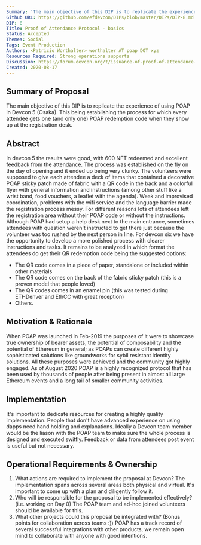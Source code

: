 ```yaml
---
Summary: 'The main objective of this DIP is to replicate the experience of using POAP in Devcon 5 (Osaka). This being establishing the process for which every attendee gets one (and only one) POAP redemption code when they show up at the registration desk.'
Github URL: https://github.com/efdevcon/DIPs/blob/master/DIPs/DIP-8.md
DIP: 8
Title: Proof of Attendance Protocol - basics
Status: Accepted
Themes: Social
Tags: Event Production
Authors: <Patricio Worthalter> worthalter AT poap DOT xyz
Resources Required: Strong operations supports
Discussion: https://forum.devcon.org/t/issuance-of-proof-of-attendance-nfts-with-poap/76/5
Created: 2020-08-17
---
```


## Summary of Proposal

The main objective of this DIP is to replicate the experience of using POAP in Devcon 5 (Osaka). This being establishing the process for which every attendee gets one (and only one) POAP redemption code when they show up at the registration desk.

## Abstract

In devcon 5 the results were good, with 600 NFT redeemed and excellent feedback from the attendance. The process was established on the fly on the day of opening and it ended up being very clunky. The volunteers were supposed to give each attendee a deck of items that contained a decorative POAP sticky patch made of fabric with a QR code in the back and a colorful flyer with general information and instructions (among other stuff like a wrist band, food vouchers, a leaflet with the agenda). Weak and improvised coordination, problems with the wifi service and the language barrier made the registration process messy. For different reasons lots of attendees left the registration area without their POAP code or without the instructions. Although POAP had setup a help desk next to the main entrance, sometimes attendees with question weren't instructed to get there just because the volunteer was too rushed by the next person in line. For devcon six we have the opportunity to develop a more polished process with clearer instructions and tasks. It remains to be analyzed in which format the attendees do get their QR redemption code being the suggested options:

* The QR code comes in a piece of paper, standalone or included within other materials
* The QR code comes on the back of the fabric sticky patch (this is a proven model that people loved)
* The QR codes comes in an enamel pin (this was tested during ETHDenver and EthCC with great reception)
* Others.

## Motivation & Rationale

When POAP was launched in Feb-2019 the purposes of it were to showcase true ownership of bearer assets, the potential of composability and the potential of Ethereum in general; as POAPs can create different highly sophisticated solutions like groundworks for sybil resistant identity solutions. All these purposes were achieved and the community got highly engaged. As of August 2020 POAP is a highly recognized protocol that has been used by thousands of people after being present in almost all large Ethereum events and a long tail of smaller community activities.

## Implementation

It's important to dedicate resources for creating a highly quality implementation. People that don't have advanced experience on using dapps need hand holding and explanations. Ideally a Devcon team member would be the liason with the POAP team to make sure the whole process is designed and executed switfly. Feedback or data from attendees post event is useful but not necessary.

## Operational Requirements & Ownership

1. What actions are required to implement the proposal at Devcon? The implementation spans across several areas both physical and virtual. It's important to come up with a plan and diligently follow it.
2. Who will be responsible for the proposal to be implemented effectively? (i.e. working on Day 0) The POAP team and ad-hoc joined volunteers should be available for this.
3. What other projects could this proposal be integrated with? (Bonus points for collaboration across teams :)) POAP has a track record of several successful integrations with other products, we remain open mind to collaborate with anyone with good intentions.
